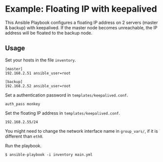 # Example: Floating IP with keepalived

This Ansible Playbook configures a floating IP address
on 2 servers (master & backup) with keepalived.
If the master node becomes unreachable, the IP address will be floated to the backup node.

## Usage

Set your hosts in the file `inventory`.

    [master]
    192.168.2.51 ansible_user=root

    [backup]
    192.168.2.52 ansible_user=root

Set a authentication password in `templates/keepalived.conf`.

    auth_pass monkey

Set the floating IP address in `templates/keepalived.conf`.

    192.168.2.55/24

You might need to change the network interface name in `group_vars/`,
if it is different than `eth0`.

Run the playbook.

    $ ansible-playbook -i inventory main.yml
